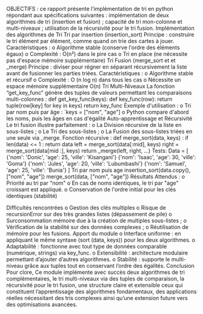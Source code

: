
OBJECTIFS : ce rapport présente l’implémentation de tri en python répondant aux spécifications suivantes : implémentation de deux algorithmes de tri (insertion et fusion) ; capacité de tri mon-colonne et multi-niveaux ; utilisation de la récursivité pour le tri fusion.
Implémentation des algorithmes de Tri
Tri par insertion (insertion_sort)
Principe : construire le tri élément par élément, comme quand on trie des cartes à jouer.
Caractéristiques :
o	Algorithme stable (conserve l'ordre des éléments égaux)
o	Complexité : O(n²) dans le pire cas
o	Tri en place (ne nécessite pas d'espace mémoire supplémentaire)
Tri Fusion (merge_sort et et _merge)
Principe : diviser pour régner en séparant récursivement la liste avant de fusionner les parties triées.
Caractéristiques :
o	Algorithme stable et récursif
o	Complexité : O (n log n) dans tous les cas
o	Nécessite un espace mémoire supplémentaire O(n)
Tri Multi-Niveaux
La fonction “get_key_func” génère des tuples de valeurs permettant les comparaisons multi-colonnes :
def get_key_func(keys):
    def key_func(row):
        return tuple(row[key] for key in keys)
    return key_func
Exemple d'utilisation :
o	Tri par nom puis par âge : `keys = ["nom", "age"]
o	Python compare d'abord les noms, puis les âges en cas d'égalité
Auto-apprentissage et Récursivité
Le tri fusion illustre parfaitement :
o	La Division récursive de la liste en sous-listes ;
o	Le Tri des sous-listes ;
o	La Fusion des sous-listes triées en une seule via _merge.
Fonction récursive :
def merge_sort(data, keys) :
    if len(data) <= 1 :
        return data
    left = merge_sort(data[:mid], keys)
    right = merge_sort(data[mid :], keys)
    return _merge(left, right, ...)
 Tests: 
Data = [
{'nom': 'Donic', 'age': 25, 'ville': 'Kisangani'}
{'nom': 'Isaac', 'age': 30, 'ville': 'Goma'}
{'nom': 'Jules', 'age': 20, 'ville': 'Lubumbashi'}
{'nom': 'Samuel', 'age': 25, 'ville': 'Bunia'}
]
Tri par nom puis age
insertion_sort(data.copy(), ["nom", "age"])
merge_sort(data, ["nom", "age"])
Résultats Attendus :
o	Priorité au tri par "nom"
o	En cas de noms identiques, le tri par "age" croissant est appliqué.
o	Conservation de l'ordre initial pour les clés identiques (stabilité)

Difficultés rencontrées
o	Gestion des clés multiples
o	Risque de recursionError sur des très grandes listes (dépassement de pile)
o	Surconsommation mémoire due à la création de multiples sous-listes ;
o	Vérification de la stabilité sur des données complexes ;
o	Réutilisation de mémoire pour les fusions.
Apport du module
o	Interface uniforme : en appliquant le même syntaxe (sort (data, keys)) pour les deux algorithmes.
o	Adaptabilité : fonctionne avec tout type de données comparable (numérique, strings) via key_func.
o	Extensibilité : architecture modulaire permettant d’ajouter d’autres algorithmes.
o	Stabilité : supporte le multi-niveau grâce aux tuples tout en conservant l’ordre des égalités.
Conclusion
Pour clore, Ce module implémente avec succès deux algorithmes de tri complémentaires, le tri multi-niveaux via des tuples de comparaison, la récursivité pour le tri fusion, une structure claire et extensible ceux qui constituent l’apprentissage des algorithmes fondamentaux, des applications réelles nécessitant des tris complexes ainsi qu’une extension future vers des optimisations avancées.

